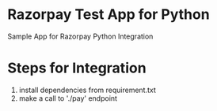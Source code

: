 # Razorpay Test App for Python
Sample App for Razorpay Python Integration

# Steps for Integration
1. install dependencies from requirement.txt
3. make a call to './pay' endpoint 


